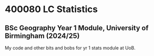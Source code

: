 # 400080 LC Statistics
## BSc Geography Year 1 Module, University of Birmingham (2024/25)
My code and other bits and bobs for yr 1 stats module at UoB.
